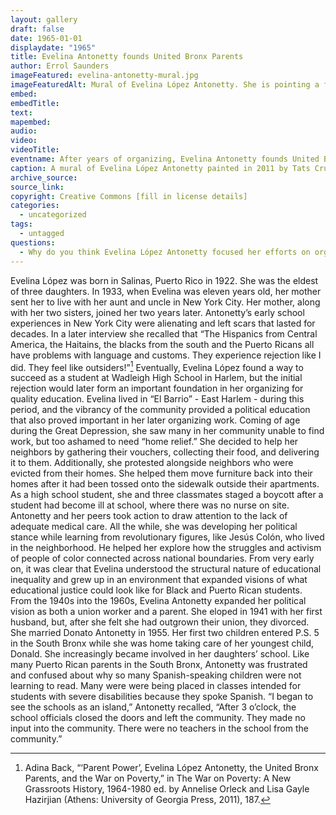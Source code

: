 ```yaml
---
layout: gallery
draft: false
date: 1965-01-01
displaydate: "1965"
title: Evelina Antonetty founds United Bronx Parents
author: Errol Saunders
imageFeatured: evelina-antonetty-mural.jpg
imageFeaturedAlt: Mural of Evelina López Antonetty. She is pointing a finger and talking. 
embed:
embedTitle:
text:
mapembed:
audio:
video:
videoTitle:
eventname: After years of organizing, Evelina Antonetty founds United Bronx Parents.
caption: A mural of Evelina López Antonetty painted in 2011 by Tats Cru
archive_source: 
source_link: 
copyright: Creative Commons [fill in license details]
categories:
  - uncategorized
tags:
  - untagged
questions:
  - Why do you think Evelina López Antonetty focused her efforts on organizing parents, rather than working as an activist individually?
---
```


Evelina López was born in Salinas, Puerto Rico in 1922. She was the eldest of three daughters. In 1933, when Evelina was eleven years old, her mother sent her to live with her aunt and uncle in New York City. Her mother, along with her two sisters, joined her two years later. Antonetty’s early school experiences in New York City were alienating and left scars that lasted for decades. In a later interview she recalled that “The Hispanics from Central America, the Haitains, the blacks from the south and the Puerto Ricans all have problems with language and customs. They experience rejection like I did. They feel like outsiders!”[^1] Eventually, Evelina López found a way to succeed as a student at Wadleigh High School in Harlem, but the initial rejection would later form an important foundation in her organizing for quality education. 
Evelina lived in “El Barrio” - East Harlem - during this period, and the vibrancy of the community provided a political education that also proved important in her later organizing work. Coming of age during the Great Depression, she saw many in her community unable to find work, but too ashamed to need “home relief.” She decided to help her neighbors by gathering their vouchers, collecting their food, and delivering it to them. Additionally, she protested alongside neighbors who were evicted from their homes. She helped them move furniture back into their homes after it had been tossed onto the sidewalk outside their apartments. As a high school student, she and three classmates staged a boycott after a student had become ill at school, where there was no nurse on site. Antonetty and her peers took action to draw attention to the lack of adequate medical care. All the while, she was developing her political stance while learning from revolutionary figures, like Jesús Colón, who lived in the neighborhood. He helped her explore how the struggles and activism of people of color connected across national boundaries. From very early on, it was clear that Evelina understood the structural nature of educational inequality and grew up in an environment that expanded visions of what educational justice could look like for Black and Puerto Rican students.
From the 1940s into the 1960s, Evelina Antonetty expanded her political vision as both a union worker and a parent. She eloped in 1941 with her first husband, but, after she felt she had outgrown their union, they divorced. She married Donato Antonetty in 1955. Her first two children entered P.S. 5 in the South Bronx while she was home taking care of her youngest child, Donald. She increasingly became involved in her daughters’ school. Like many Puerto Rican parents in the South Bronx, Antonetty was frustrated and confused about why so many Spanish-speaking children were not learning to read. Many were were being placed in classes intended for students with severe disabilities because they spoke Spanish. “I began to see the schools as an island,” Antonetty recalled, “After 3 o’clock, the school officials closed the doors and left the community. They made no input into the community. There were no teachers in the school from the community.”

[^1]: Adina Back, “‘Parent Power’, Evelina López Antonetty, the United Bronx Parents, and the War on Poverty,” in The War on Poverty: A New Grassroots History, 1964-1980 ed. by Annelise Orleck and Lisa Gayle Hazirjian (Athens: University of Georgia Press, 2011), 187.
